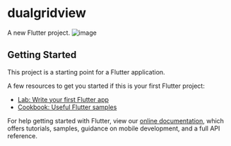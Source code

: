 # dualgridview

A new Flutter project.
![image](https://user-images.githubusercontent.com/74558749/118473114-425e0e80-b727-11eb-95e0-3ce8ba226b93.png)
## Getting Started

This project is a starting point for a Flutter application.

A few resources to get you started if this is your first Flutter project:

- [Lab: Write your first Flutter app](https://flutter.dev/docs/get-started/codelab)
- [Cookbook: Useful Flutter samples](https://flutter.dev/docs/cookbook)

For help getting started with Flutter, view our
[online documentation](https://flutter.dev/docs), which offers tutorials,
samples, guidance on mobile development, and a full API reference.

